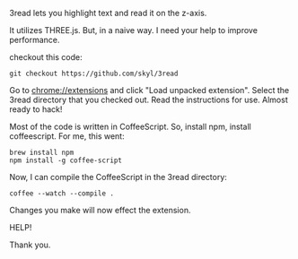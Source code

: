 
3read lets you highlight text and read it on the z-axis.

It utilizes THREE.js. But, in a naive way.
I need your help to improve performance.

checkout this code:

    git checkout https://github.com/skyl/3read

Go to [chrome://extensions](chrome://extensions)
and click "Load unpacked extension".
Select the 3read directory that you checked out.
Read the instructions for use.
Almost ready to hack!

Most of the code is written in CoffeeScript.
So, install npm, install coffeescript.
For me, this went:

    brew install npm
    npm install -g coffee-script

Now, I can compile the CoffeeScript in the 3read directory:

    coffee --watch --compile .

Changes you make will now effect the extension.

HELP!

Thank you.
